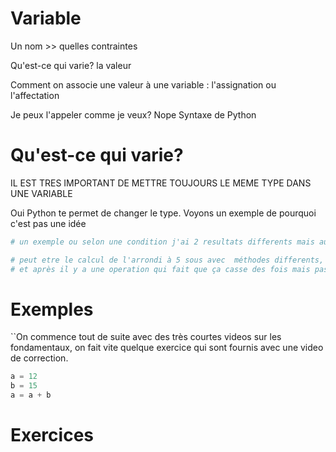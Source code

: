 # Variable

Un nom >> quelles contraintes

Qu'est-ce qui varie? la valeur

Comment on associe une valeur à une variable : l'assignation ou l'affectation

Je peux l'appeler comme je veux? Nope Syntaxe de Python

# Qu'est-ce qui varie?

IL EST TRES IMPORTANT DE METTRE TOUJOURS LE MEME TYPE DANS UNE VARIABLE

Oui Python te permet de changer le type. Voyons un exemple de pourquoi c'est pas une idée
```python
# un exemple ou selon une condition j'ai 2 resultats differents mais aussi des types differents

# peut etre le calcul de l'arrondi à 5 sous avec  méthodes differents, une renvoie 0.0 l'autre 5
# et après il y a une operation qui fait que ça casse des fois mais pas tout le temps selon le chemin
```

# Exemples

``On commence tout de suite avec des très courtes videos sur les fondamentaux, on fait vite quelque exercice qui sont fournis avec une video de correction.
```Python
a = 12
b = 15
a = a + b
```

# Exercices

